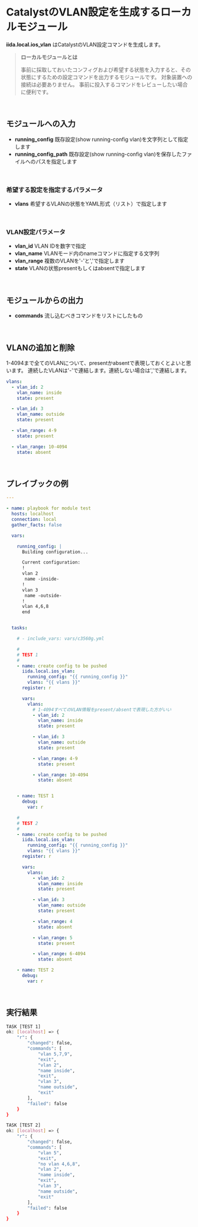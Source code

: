 # CatalystのVLAN設定を生成するローカルモジュール

**iida.local.ios_vlan** はCatalystのVLAN設定コマンドを生成します。

> **ローカルモジュールとは**
>
> 事前に採取しておいたコンフィグおよび希望する状態を入力すると、その状態にするための設定コマンドを出力するモジュールです。
> 対象装置への接続は必要ありません。
> 事前に投入するコマンドをレビューしたい場合に便利です。

<br>

## モジュールへの入力

- **running_config** 既存設定(show running-config vlan)を文字列として指定します
- **running_config_path** 既存設定(show running-config vlan)を保存したファイルへのパスを指定します

<br>

### 希望する設定を指定するパラメータ

- **vlans** 希望するVLANの状態をYAML形式（リスト）で指定します

<br>

### VLAN設定パラメータ

- **vlan_id** VLAN IDを数字で指定
- **vlan_name** VLANモード内のnameコマンドに指定する文字列
- **vlan_range** 複数のVLANを'-'と','で指定します
- **state** VLANの状態presentもしくはabsentで指定します

<br>

## モジュールからの出力

- **commands** 流し込むべきコマンドをリストにしたもの

<br>

## VLANの追加と削除

1-4094まで全てのVLANについて、presentかabsentで表現しておくとよいと思います。
連続したVLANは'-'で連結します。連続しない場合は','で連結します。

```yaml
vlans:
  - vlan_id: 2
    vlan_name: inside
    state: present

  - vlan_id: 3
    vlan_name: outside
    state: present

  - vlan_range: 4-9
    state: present

  - vlan_range: 10-4094
    state: absent
```

<br>

## プレイブックの例

```yaml
---

- name: playbook for module test
  hosts: localhost
  connection: local
  gather_facts: false

  vars:

    running_config: |
      Building configuration...

      Current configuration:
      !
      vlan 2
       name -inside-
      !
      vlan 3
       name -outside-
      !
      vlan 4,6,8
      end


  tasks:

    # - include_vars: vars/c3560g.yml

    #
    # TEST 1
    #
    - name: create config to be pushed
      iida.local.ios_vlan:
        running_config: "{{ running_config }}"
        vlans: "{{ vlans }}"
      register: r

      vars:
        vlans:
          # 1-4094すべてのVLAN情報をpresent/absentで表現した方がいい
          - vlan_id: 2
            vlan_name: inside
            state: present

          - vlan_id: 3
            vlan_name: outside
            state: present

          - vlan_range: 4-9
            state: present

          - vlan_range: 10-4094
            state: absent


    - name: TEST 1
      debug:
        var: r

    #
    # TEST 2
    #
    - name: create config to be pushed
      iida.local.ios_vlan:
        running_config: "{{ running_config }}"
        vlans: "{{ vlans }}"
      register: r

      vars:
        vlans:
          - vlan_id: 2
            vlan_name: inside
            state: present

          - vlan_id: 3
            vlan_name: outside
            state: present

          - vlan_range: 4
            state: absent

          - vlan_range: 5
            state: present

          - vlan_range: 6-4094
            state: absent

    - name: TEST 2
      debug:
        var: r
```

<br>

## 実行結果

```bash
TASK [TEST 1]
ok: [localhost] => {
    "r": {
        "changed": false,
        "commands": [
            "vlan 5,7,9",
            "exit",
            "vlan 2",
            "name inside",
            "exit",
            "vlan 3",
            "name outside",
            "exit"
        ],
        "failed": false
    }
}

TASK [TEST 2]
ok: [localhost] => {
    "r": {
        "changed": false,
        "commands": [
            "vlan 5",
            "exit",
            "no vlan 4,6,8",
            "vlan 2",
            "name inside",
            "exit",
            "vlan 3",
            "name outside",
            "exit"
        ],
        "failed": false
    }
}
```
